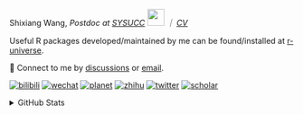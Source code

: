 
<p>Shixiang Wang, <em>Postdoc at <a href="https://sysucc.org.cn/">SYSUCC</a> <img src="https://media.giphy.com/media/WUlplcMpOCEmTGBtBW/giphy.gif" width="30">  ｜ <a href="https://shixiangwang.github.io/cv-shixiang/">CV</a>
</em></p>

Useful R packages developed/maintained by me can be found/installed at [r-universe](https://shixiangwang.r-universe.dev/).

💬 Connect to me by
[discussions](https://github.com/ShixiangWang/self-study/discussions) or [email](mailto:shixiang1994wang@gmail.com). 

[![bilibili](https://img.shields.io/badge/王诗翔-B站-yellow)](https://space.bilibili.com/11553374) [![wechat](https://img.shields.io/badge/王诗翔-微信公众号-important)](https://shixiangwang.github.io/home/logo/qrcode.jpg) [![planet](https://img.shields.io/badge/王诗翔-知识星球-blueviolet)](https://t.zsxq.com/rBqbIei)  [![zhihu](https://img.shields.io/badge/王诗翔-知乎-blue)](https://www.zhihu.com/people/shixiangwang) [![twitter](https://img.shields.io/badge/WangShxiang-twitter-ff69b4)](https://twitter.com/WangShxiang) [![scholar](https://img.shields.io/badge/ShixiangWang-Scholar-00ffff)](https://scholar.google.com/citations?user=FvNp0NkAAAAJ) 

<details>
 
<summary>GitHub Stats</summary>


<!--START_SECTION:waka-->
**🐱 My GitHub Data** 

> 📦 4.3 MB Used in GitHub's Storage 
 > 
> 🏆 1,285 Contributions in the Year 2023
 > 
> 🚫 Not Opted to Hire
 > 
> 📜 89 Public Repositories 
 > 
> 🔑 26 Private Repositories 
 > 
**I'm an Early 🐤** 

```text
🌞 Morning                1964 commits        ████░░░░░░░░░░░░░░░░░░░░░   15.78 % 
🌆 Daytime                5087 commits        ██████████░░░░░░░░░░░░░░░   40.87 % 
🌃 Evening                4588 commits        █████████░░░░░░░░░░░░░░░░   36.86 % 
🌙 Night                  807 commits         ██░░░░░░░░░░░░░░░░░░░░░░░   06.48 % 
```
📅 **I'm Most Productive on Wednesday** 

```text
Monday                   1890 commits        ████░░░░░░░░░░░░░░░░░░░░░   15.19 % 
Tuesday                  2158 commits        ████░░░░░░░░░░░░░░░░░░░░░   17.34 % 
Wednesday                2251 commits        █████░░░░░░░░░░░░░░░░░░░░   18.09 % 
Thursday                 1903 commits        ████░░░░░░░░░░░░░░░░░░░░░   15.29 % 
Friday                   2054 commits        ████░░░░░░░░░░░░░░░░░░░░░   16.50 % 
Saturday                 948 commits         ██░░░░░░░░░░░░░░░░░░░░░░░   07.62 % 
Sunday                   1242 commits        ██░░░░░░░░░░░░░░░░░░░░░░░   09.98 % 
```


**I Mostly Code in R** 

```text
R                        80 repos            █████████████░░░░░░░░░░░░   52.98 % 
HTML                     20 repos            ███░░░░░░░░░░░░░░░░░░░░░░   13.25 % 
Shell                    11 repos            ██░░░░░░░░░░░░░░░░░░░░░░░   07.28 % 
Rust                     4 repos             █░░░░░░░░░░░░░░░░░░░░░░░░   02.65 % 
TypeScript               1 repo              ░░░░░░░░░░░░░░░░░░░░░░░░░   00.66 % 
```




 Last Updated on 11/11/2023 18:46:45 UTC
<!--END_SECTION:waka-->

> These Readme stats are generated using github action [awesome-readme-stats](https://github.com/anmol098/waka-readme-stats)

-----

**NOTE: Top languages does not indicate my skill level or anything like that. It is just a metric of which languages have been hosted by me on GitHub based on the usage across repositories.**

</details>
